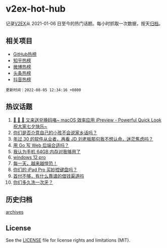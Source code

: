 # v2ex-hot-hub

 记录[V2EX](https://www.v2ex.com/)从 2021-01-06 日至今的热门话题。每小时抓取一次数据，按天[归档](archives)。
 
 ## 相关项目

- [GitHub热榜](https://github.com/snaildev/github-hot-hub)
- [知乎热榜](https://github.com/snaildev/zhihu-hot-hub)
- [微博热榜](https://github.com/snaildev/weibo-hot-hub)
- [头条热榜](https://github.com/snaildev/toutiao-hot-hub)
- [抖音热榜](https://github.com/snaildev/douyin-hot-hub)


 `更新时间：2022-08-05 12:34:16 +0800`

## 热议话题

1. [🎉 🎉 🎉 又来送兑换码咯~ macOS 效率应用 iPreview - Powerful Quick Look 祝大家七夕快乐~](https://www.v2ex.com/t/870662)
1. [你们是否介意自己的小孩不会说家乡话吗？](https://www.v2ex.com/t/870764)
1. [年过 30 的软件从业者，再看 JD 刘老板那句我不想认命，迷茫焦虑吗？](https://www.v2ex.com/t/870639)
1. [用 Go 写 Web 后端合适吗？](https://www.v2ex.com/t/870659)
1. [我认为手机 64GB 内存对我够用了](https://www.v2ex.com/t/870724)
1. [windows 12 pro](https://www.v2ex.com/t/870752)
1. [每一天，越来越惶恐！](https://www.v2ex.com/t/870753)
1. [你们的 iPad Pro 买妙控键盘吗？](https://www.v2ex.com/t/870622)
1. [首付不够，有什么靠谱的借钱渠道吗](https://www.v2ex.com/t/870798)
1. [你们多久洗一次牙？](https://www.v2ex.com/t/870642)

## 历史归档

[archives](archives)

## License

See the [LICENSE](LICENSE) file for license rights and limitations (MIT).
